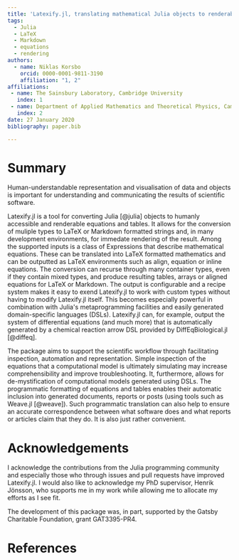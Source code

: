 ```yaml
---
title: 'Latexify.jl, translating mathematical Julia objects to renderable equations and tables.'
tags:
  - Julia
  - LaTeX
  - Markdown
  - equations
  - rendering
authors:
  - name: Niklas Korsbo
    orcid: 0000-0001-9811-3190
    affiliation: "1, 2"
affiliations:
 - name: The Sainsbury Laboratory, Cambridge University
   index: 1
 - name: Department of Applied Mathematics and Theoretical Physics, Cambridge University
   index: 2
date: 27 January 2020
bibliography: paper.bib

---
```


# Summary

Human-understandable representation and visualisation of data and objects is
important for understanding and communicating the results of scientific
software. 

Latexify.jl is a tool for converting Julia [@julia] objects to humanly
accessible and renderable equations and tables.  It allows for the conversion
of muliple types to LaTeX or Markdown formatted strings and, in many
development environments, for immedate rendering of the result. Among the
supported inputs is a class of Expressions that describe mathematical
equations. These can be translated into LaTeX formatted mathematics and can be
outputted as LaTeX environments such as align, equation or inline equations.
The conversion can recurse through many container types, even if they contain
mixed types, and produce resulting tables, arrays or aligned equations for
LaTeX or Markdown. The output is configurable and a recipe system makes it easy
to exend Latexify.jl to work with custom types without having to modify
Latexify.jl itself. This becomes especially powerful in combination with
Julia's metaprogramming facilities and easily generated domain-specific
languages (DSLs). Latexify.jl can, for example, output the system of
differential equations (and much more) that is automatically generated by a
chemical reaction arrow DSL provided by DiffEqBiological.jl [@diffeq].

The package aims to support the scientific workflow through facilitating
inspection, automation and representation. Simple inspection of the equations
that a computational model is ultimately simulating may increase
comprehensibility and improve troubleshooting.  It, furthermore, allows for
de-mystification of computational models generated using DSLs.  The
programmatic formatting of equations and tables enables their automatic
inclusion into generated documents, reports or posts (using tools such as
Weave.jl [@weave]). Such programmatic translation can also help to ensure an
accurate correspondence between what software does and what reports or articles
claim that they do.  It is also just rather convenient.


# Acknowledgements

I acknowledge the contributions from the Julia programming community and
especially those who through issues and pull requests have improved
Latexify.jl. I would also like to acknowledge my PhD supervisor, Henrik
Jönsson, who supports me in my work while allowing me to allocate my efforts as
I see fit.

The development of this package was, in part, supported by the Gatsby
Charitable Foundation, grant GAT3395-PR4.

# References
